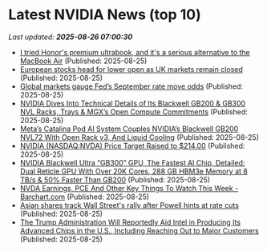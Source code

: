 # Latest NVIDIA News (top 10)
_Last updated: **2025-08-26 07:00:30**_

- [I tried Honor's premium ultrabook, and it's a serious alternative to the MacBook Air](https://www.creativebloq.com/tech/laptops/honor-magicbook-pro-14-review-this-premium-ultrabook-is-a-serious-alternative-to-the-macbook-air) (Published: 2025-08-25)
- [European stocks head for lower open as UK markets remain closed](https://www.cnbc.com/2025/08/25/european-stocks-head-for-lower-open-as-uk-markets-remain-closed.html) (Published: 2025-08-25)
- [Global markets gauge Fed’s September rate move odds](https://www.hurriyetdailynews.com/global-markets-gauge-feds-september-rate-move-odds-212859) (Published: 2025-08-25)
- [NVIDIA Dives Into Technical Details of Its Blackwell GB200 & GB300 NVL Racks, Trays & MGX’s Open Compute Commitments](https://wccftech.com/nvidia-technical-details-blackwell-gb200-gb300-nvl-racks-trays-mgxs-open-compute/) (Published: 2025-08-25)
- [Meta’s Catalina Pod AI System Couples NVIDIA’s Blackwell GB200 NVL72 With Open Rack v3, And Liquid Cooling](https://wccftech.com/meta-catalina-pod-couples-nvidia-blackwell-gb200-nvl72-open-rack-v3-liquid-cooling/) (Published: 2025-08-25)
- [NVIDIA (NASDAQ:NVDA) Price Target Raised to $214.00](https://www.etfdailynews.com/2025/08/25/nvidia-nasdaqnvda-price-target-raised-to-214-00/) (Published: 2025-08-25)
- [NVIDIA Blackwell Ultra “GB300” GPU, The Fastest AI Chip, Detailed: Dual Reticle GPU With Over 20K Cores, 288 GB HBM3e Memory at 8 TB/s & 50% Faster Than GB200](https://wccftech.com/nvidia-blackwell-ultra-gb300-gpu-fastest-ai-chip-dual-reticle-gpu-over-20k-cores-288-gb-hbm3e/) (Published: 2025-08-25)
- [NVDA Earnings, PCE And Other Key Things To Watch This Week - Barchart.com](https://slashdot.org/firehose.pl?op=view&amp;id=178853084) (Published: 2025-08-25)
- [Asian shares track Wall Street's rally after Powell hints at rate cuts](https://abcnews.go.com/Business/wireStory/asian-shares-track-wall-streets-rally-after-powell-124943359) (Published: 2025-08-25)
- [The Trump Administration Will Reportedly Aid Intel in Producing Its Advanced Chips in the U.S., Including Reaching Out to Major Customers](https://wccftech.com/the-trump-administration-will-reportedly-aid-intel-in-producing-its-advanced-chips-in-the-us/) (Published: 2025-08-25)
